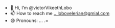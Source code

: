 - 👋 Hi, I’m @victorVikeethLobo
- 📫 How to reach me ...lobovelerian@gmial.com
- 😄 Pronouns: ...
.=

<!---
victorVikeethLobo/victorVikeethLobo is a ✨ special ✨ repository because its `README.md` (this file) appears on your GitHub profile.
You can click the Preview link to take a look at your changes.
--->
